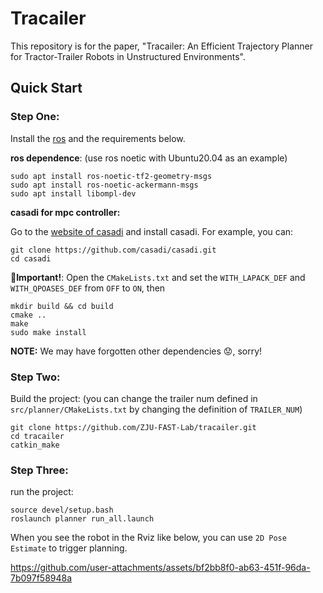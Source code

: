 # Tracailer

This repository is for the paper, "Tracailer: An Efficient Trajectory Planner for Tractor-Trailer Robots in Unstructured Environments".

## Quick Start

### Step One:

Install the [ros](https://wiki.ros.org/ROS/Installation) and the requirements below.

**ros dependence**: (use ros noetic with Ubuntu20.04 as an example)

```
sudo apt install ros-noetic-tf2-geometry-msgs
sudo apt install ros-noetic-ackermann-msgs
sudo apt install libompl-dev
```

**casadi for mpc controller:**

Go to the [website of casadi](https://github.com/casadi/casadi) and install casadi. For example, you can:

```
git clone https://github.com/casadi/casadi.git
cd casadi
```

📢**Important!**: Open the `CMakeLists.txt` and set the `WITH_LAPACK_DEF` and `WITH_QPOASES_DEF` from `OFF` to `ON`, then

```
mkdir build && cd build
cmake ..
make
sudo make install
```

**NOTE:** We may have forgotten other dependencies 😟, sorry!

### Step Two:

Build the project: (you can change the trailer num defined in `src/planner/CMakeLists.txt` by changing the definition of `TRAILER_NUM`)

```
git clone https://github.com/ZJU-FAST-Lab/tracailer.git
cd tracailer
catkin_make
```

### Step Three:

run the project:

```
source devel/setup.bash
roslaunch planner run_all.launch
```

When you see the robot in the Rviz like below, you can use `2D Pose Estimate` to trigger planning.

https://github.com/user-attachments/assets/bf2bb8f0-ab63-451f-96da-7b097f58948a
